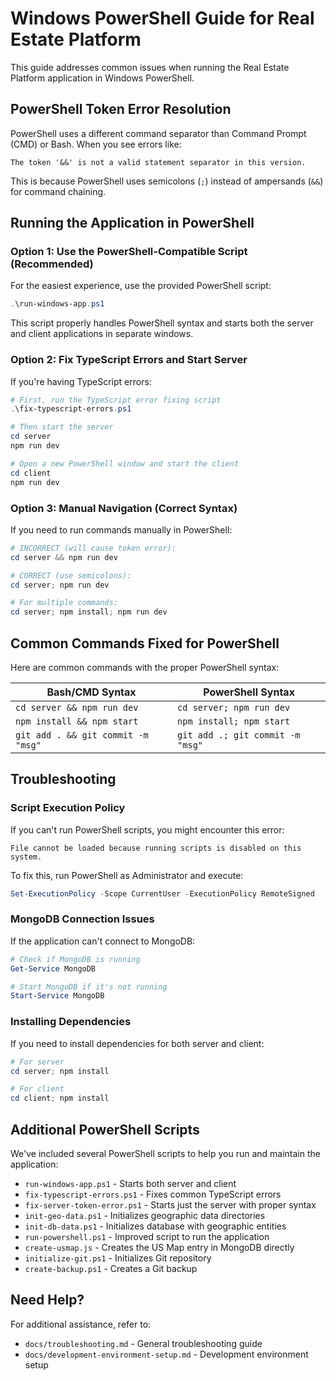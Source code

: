 # Windows PowerShell Guide for Real Estate Platform

This guide addresses common issues when running the Real Estate Platform application in Windows PowerShell.

## PowerShell Token Error Resolution

PowerShell uses a different command separator than Command Prompt (CMD) or Bash. When you see errors like:

```
The token '&&' is not a valid statement separator in this version.
```

This is because PowerShell uses semicolons (`;`) instead of ampersands (`&&`) for command chaining.

## Running the Application in PowerShell

### Option 1: Use the PowerShell-Compatible Script (Recommended)

For the easiest experience, use the provided PowerShell script:

```powershell
.\run-windows-app.ps1
```

This script properly handles PowerShell syntax and starts both the server and client applications in separate windows.

### Option 2: Fix TypeScript Errors and Start Server

If you're having TypeScript errors:

```powershell
# First, run the TypeScript error fixing script
.\fix-typescript-errors.ps1

# Then start the server
cd server
npm run dev

# Open a new PowerShell window and start the client
cd client
npm run dev
```

### Option 3: Manual Navigation (Correct Syntax)

If you need to run commands manually in PowerShell:

```powershell
# INCORRECT (will cause token error):
cd server && npm run dev

# CORRECT (use semicolons):
cd server; npm run dev

# For multiple commands:
cd server; npm install; npm run dev
```

## Common Commands Fixed for PowerShell

Here are common commands with the proper PowerShell syntax:

| Bash/CMD Syntax | PowerShell Syntax |
|-----------------|-------------------|
| `cd server && npm run dev` | `cd server; npm run dev` |
| `npm install && npm start` | `npm install; npm start` |
| `git add . && git commit -m "msg"` | `git add .; git commit -m "msg"` |

## Troubleshooting

### Script Execution Policy

If you can't run PowerShell scripts, you might encounter this error:

```
File cannot be loaded because running scripts is disabled on this system.
```

To fix this, run PowerShell as Administrator and execute:

```powershell
Set-ExecutionPolicy -Scope CurrentUser -ExecutionPolicy RemoteSigned
```

### MongoDB Connection Issues

If the application can't connect to MongoDB:

```powershell
# Check if MongoDB is running
Get-Service MongoDB

# Start MongoDB if it's not running
Start-Service MongoDB
```

### Installing Dependencies

If you need to install dependencies for both server and client:

```powershell
# For server
cd server; npm install

# For client
cd client; npm install
```

## Additional PowerShell Scripts

We've included several PowerShell scripts to help you run and maintain the application:

- `run-windows-app.ps1` - Starts both server and client
- `fix-typescript-errors.ps1` - Fixes common TypeScript errors
- `fix-server-token-error.ps1` - Starts just the server with proper syntax
- `init-geo-data.ps1` - Initializes geographic data directories
- `init-db-data.ps1` - Initializes database with geographic entities
- `run-powershell.ps1` - Improved script to run the application
- `create-usmap.js` - Creates the US Map entry in MongoDB directly
- `initialize-git.ps1` - Initializes Git repository
- `create-backup.ps1` - Creates a Git backup

## Need Help?

For additional assistance, refer to:
- `docs/troubleshooting.md` - General troubleshooting guide
- `docs/development-environment-setup.md` - Development environment setup 